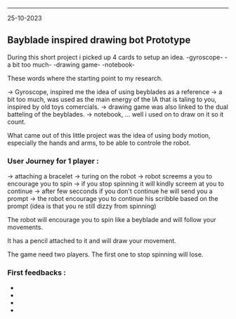 ___
25-10-2023
## Bayblade inspired drawing bot Prototype

During this short project i picked up 4 cards to setup an idea.
-gyroscope-
-a bit too much-
-drawing game-
-notebook-

These words where the starting point to my research.

-> Gyroscope, inspired me the idea of using beyblades as a reference
-> a bit too much, was used as the main energy of the IA that is taling to you, inspired by old toys comercials.
-> drawing game was also linked to the dual batteling of the beyblades.
-> notebook, ... well i used on to draw on it so it count.

What came out of this little project was the idea of using body motion, 
especially the hands and arms, to be able to controle the robot.

### User Journey for 1 player : 
-> attaching a bracelet 
-> turing on the robot
-> robot screems a you to encourage you to spin
-> if you stop spinning it will kindly screem at you to continue
-> after few secconds if you don't continue he will send you a prompt
-> the robot encourage you to continue his scribble based on the prompt
(idea is that you re still dizzy from spinning) 

The robot will encourage you to spin like a beyblade and will follow your movements. 

It has a pencil attached to it and will draw your movement.

The game need two players. The first one to stop spinning will lose.

### First feedbacks :
-
-
-
-
